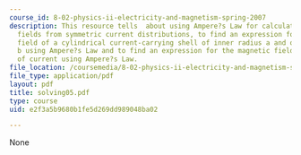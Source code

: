 ```yaml
---
course_id: 8-02-physics-ii-electricity-and-magnetism-spring-2007
description: This resource tells  about using Ampere?s Law for calculating magnetic
  fields from symmetric current distributions, to find an expression for the magnetic
  field of a cylindrical current-carrying shell of inner radius a and outer radius
  b using Ampere?s Law and to find an expression for the magnetic field of a slab
  of current using Ampere?s Law.
file_location: /coursemedia/8-02-physics-ii-electricity-and-magnetism-spring-2007/e2f3a5b9680b1fe5d269dd989048ba02_solving05.pdf
file_type: application/pdf
layout: pdf
title: solving05.pdf
type: course
uid: e2f3a5b9680b1fe5d269dd989048ba02

---
```

None